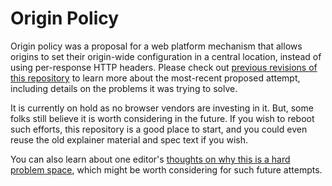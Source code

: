 # Origin Policy

Origin policy was a proposal for a web platform mechanism that allows origins to set their origin-wide configuration in a central location, instead of using per-response HTTP headers. Please check out [previous revisions of this repository](https://github.com/WICG/origin-policy/tree/7354568d2492d6847f68da21df46274df50c374a) to learn more about the most-recent proposed attempt, including details on the problems it was trying to solve.

It is currently on hold as no browser vendors are investing in it. But, some folks still believe it is worth considering in the future. If you wish to reboot such efforts, this repository is a good place to start, and you could even reuse the old explainer material and spec text if you wish.

You can also learn about one editor's [thoughts on why this is a hard problem space](https://docs.google.com/document/d/1jptq14gPpuBt3933-Hns2wwrHIW6qpo3xu6Xkfs12N4/edit#), which might be worth considering for such future attempts.
